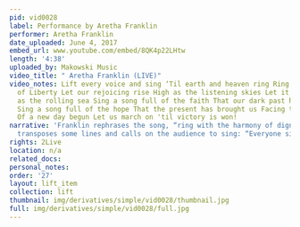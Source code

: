 ```yaml
---
pid: vid0028
label: Performance by Aretha Franklin
performer: Aretha Franklin
date_uploaded: June 4, 2017
embed_url: www.youtube.com/embed/8QK4p22LHtw
length: '4:38'
uploaded_by: Makowski Music
video_title: " Aretha Franklin (LIVE)"
video_notes: Lift every voice and sing ‘Til earth and heaven ring Ring with the harmony
  of Liberty Let our rejoicing rise High as the listening skies Let it resound loud
  as the rolling sea Sing a song full of the faith That our dark past has taught us
  Sing a song full of the hope That the present has brought us Facing the rising sun
  Of a new day begun Let us march on 'til victory is won!
narrative: 'Franklin rephrases the song, “ring with the harmony of dignity”; she also
  transposes some lines and calls on the audience to sing: “Everyone sing...”'
rights: 2Live
location: n/a
related_docs: 
personal_notes: 
order: '27'
layout: lift_item
collection: lift
thumbnail: img/derivatives/simple/vid0028/thumbnail.jpg
full: img/derivatives/simple/vid0028/full.jpg
---
```

